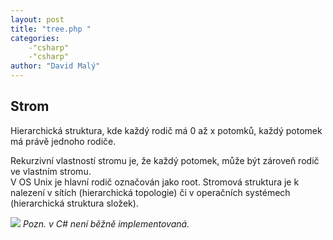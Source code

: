 ```yaml
---
layout: post
title: "tree.php "
categories:
    -"csharp"
    -"csharp"
author: "David Malý"
--- 
```



## Strom


Hierarchická struktura, kde každý rodič má 0 až x potomků, každý potomek má právě jednoho rodiče.



Rekurzivní vlastností stromu je, že každý potomek, může být zároveň rodič ve vlastním stromu.
<br>V OS Unix je hlavní rodič označován jako root. Stromová struktura je k nalezení v sítích (hierarchická topologie) či v operačních systémech (hierarchická struktura složek).

![](images/Tree.png)
*Pozn. v C# není běžně implementovaná.*